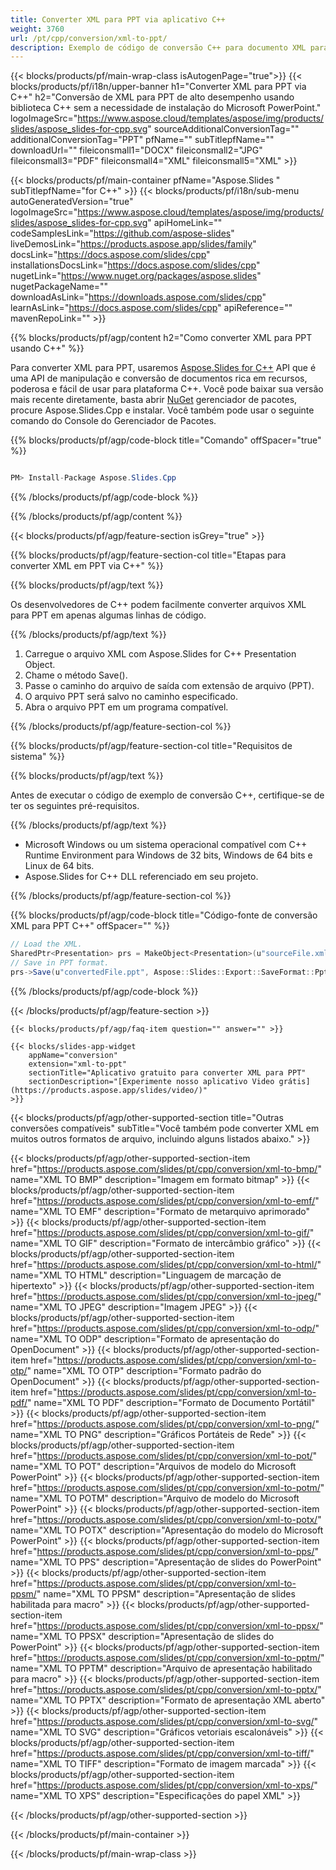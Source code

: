 ```yaml
---
title: Converter XML para PPT via aplicativo C++
weight: 3760
url: /pt/cpp/conversion/xml-to-ppt/ 
description: Exemplo de código de conversão C++ para documento XML para formato PPT. Use o código de exemplo para conversão de lote de XML para PPT em qualquer aplicativo C++.
---
```


{{< blocks/products/pf/main-wrap-class isAutogenPage="true">}}
{{< blocks/products/pf/i18n/upper-banner h1="Converter XML para PPT via C++" h2="Conversão de XML para PPT de alto desempenho usando biblioteca C++ sem a necessidade de instalação do Microsoft PowerPoint." logoImageSrc="https://www.aspose.cloud/templates/aspose/img/products/slides/aspose_slides-for-cpp.svg" sourceAdditionalConversionTag="" additionalConversionTag="PPT" pfName="" subTitlepfName="" downloadUrl="" fileiconsmall1="DOCX" fileiconsmall2="JPG" fileiconsmall3="PDF" fileiconsmall4="XML" fileiconsmall5="XML" >}}

{{< blocks/products/pf/main-container pfName="Aspose.Slides " subTitlepfName="for C++" >}}
{{< blocks/products/pf/i18n/sub-menu autoGeneratedVersion="true" logoImageSrc="https://www.aspose.cloud/templates/aspose/img/products/slides/aspose_slides-for-cpp.svg" apiHomeLink="" codeSamplesLink="https://github.com/aspose-slides" liveDemosLink="https://products.aspose.app/slides/family" docsLink="https://docs.aspose.com/slides/cpp" installationsDocsLink="https://docs.aspose.com/slides/cpp" nugetLink="https://www.nuget.org/packages/aspose.slides" nugetPackageName="" downloadAsLink="https://downloads.aspose.com/slides/cpp" learnAsLink="https://docs.aspose.com/slides/cpp" apiReference="" mavenRepoLink="" >}}

{{% blocks/products/pf/agp/content h2="Como converter XML para PPT usando C++" %}}

 Para converter XML para PPT, usaremos
 [Aspose.Slides for C++](https://products.aspose.com/slides/pt/cpp)
 API que é uma API de manipulação e conversão de documentos rica em recursos, poderosa e fácil de usar para plataforma C++. Você pode baixar sua versão mais recente diretamente, basta abrir
 [NuGet](https://www.nuget.org/packages/aspose.slides)
 gerenciador de pacotes, procure
 Aspose.Slides.Cpp
 e instalar. Você também pode usar o seguinte comando do Console do Gerenciador de Pacotes.

{{% blocks/products/pf/agp/code-block title="Comando" offSpacer="true" %}}

```cs

PM> Install-Package Aspose.Slides.Cpp

```

{{% /blocks/products/pf/agp/code-block %}}

{{% /blocks/products/pf/agp/content %}}

{{< blocks/products/pf/agp/feature-section isGrey="true" >}}

{{% blocks/products/pf/agp/feature-section-col title="Etapas para converter XML em PPT via C++" %}}

{{% blocks/products/pf/agp/text %}}

 Os desenvolvedores de C++ podem facilmente converter arquivos XML para PPT em apenas algumas linhas de código.

{{% /blocks/products/pf/agp/text %}}

1. Carregue o arquivo XML com Aspose.Slides for C++ Presentation Object.
1. Chame o método Save().
1. Passe o caminho do arquivo de saída com extensão de arquivo (PPT).
1. O arquivo PPT será salvo no caminho especificado.
1. Abra o arquivo PPT em um programa compatível.

{{% /blocks/products/pf/agp/feature-section-col %}}

{{% blocks/products/pf/agp/feature-section-col title="Requisitos de sistema" %}}

{{% blocks/products/pf/agp/text %}}

 Antes de executar o código de exemplo de conversão C++, certifique-se de ter os seguintes pré-requisitos.

{{% /blocks/products/pf/agp/text %}}

- Microsoft Windows ou um sistema operacional compatível com C++ Runtime Environment para Windows de 32 bits, Windows de 64 bits e Linux de 64 bits.
- Aspose.Slides for C++ DLL referenciado em seu projeto.

{{% /blocks/products/pf/agp/feature-section-col %}}

{{% blocks/products/pf/agp/code-block title="Código-fonte de conversão XML para PPT C++" offSpacer="" %}}

```cs
// Load the XML.
SharedPtr<Presentation> prs = MakeObject<Presentation>(u"sourceFile.xml");
// Save in PPT format.
prs->Save(u"convertedFile.ppt", Aspose::Slides::Export::SaveFormat::Ppt);

```

{{% /blocks/products/pf/agp/code-block %}}

{{< /blocks/products/pf/agp/feature-section >}}

    {{< blocks/products/pf/agp/faq-item question="" answer="" >}}
 

<!-- aboutfile Starts -->

<!-- aboutfile Ends -->

    {{< blocks/slides-app-widget 
        appName="conversion"
        extension="xml-to-ppt"
        sectionTitle="Aplicativo gratuito para converter XML para PPT" 
        sectionDescription="[Experimente nosso aplicativo Video grátis](https://products.aspose.app/slides/video/)" 
    >}}
    
{{< blocks/products/pf/agp/other-supported-section title="Outras conversões compatíveis" subTitle="Você também pode converter XML em muitos outros formatos de arquivo, incluindo alguns listados abaixo." >}}

{{< blocks/products/pf/agp/other-supported-section-item href="https://products.aspose.com/slides/pt/cpp/conversion/xml-to-bmp/" name="XML TO BMP" description="Imagem em formato bitmap" >}}
{{< blocks/products/pf/agp/other-supported-section-item href="https://products.aspose.com/slides/pt/cpp/conversion/xml-to-emf/" name="XML TO EMF" description="Formato de metarquivo aprimorado" >}}
{{< blocks/products/pf/agp/other-supported-section-item href="https://products.aspose.com/slides/pt/cpp/conversion/xml-to-gif/" name="XML TO GIF" description="Formato de intercâmbio gráfico" >}}
{{< blocks/products/pf/agp/other-supported-section-item href="https://products.aspose.com/slides/pt/cpp/conversion/xml-to-html/" name="XML TO HTML" description="Linguagem de marcação de hipertexto" >}}
{{< blocks/products/pf/agp/other-supported-section-item href="https://products.aspose.com/slides/pt/cpp/conversion/xml-to-jpeg/" name="XML TO JPEG" description="Imagem JPEG" >}}
{{< blocks/products/pf/agp/other-supported-section-item href="https://products.aspose.com/slides/pt/cpp/conversion/xml-to-odp/" name="XML TO ODP" description="Formato de apresentação do OpenDocument" >}}
{{< blocks/products/pf/agp/other-supported-section-item href="https://products.aspose.com/slides/pt/cpp/conversion/xml-to-otp/" name="XML TO OTP" description="Formato padrão do OpenDocument" >}}
{{< blocks/products/pf/agp/other-supported-section-item href="https://products.aspose.com/slides/pt/cpp/conversion/xml-to-pdf/" name="XML TO PDF" description="Formato de Documento Portátil" >}}
{{< blocks/products/pf/agp/other-supported-section-item href="https://products.aspose.com/slides/pt/cpp/conversion/xml-to-png/" name="XML TO PNG" description="Gráficos Portáteis de Rede" >}}
{{< blocks/products/pf/agp/other-supported-section-item href="https://products.aspose.com/slides/pt/cpp/conversion/xml-to-pot/" name="XML TO POT" description="Arquivos de modelo do Microsoft PowerPoint" >}}
{{< blocks/products/pf/agp/other-supported-section-item href="https://products.aspose.com/slides/pt/cpp/conversion/xml-to-potm/" name="XML TO POTM" description="Arquivo de modelo do Microsoft PowerPoint" >}}
{{< blocks/products/pf/agp/other-supported-section-item href="https://products.aspose.com/slides/pt/cpp/conversion/xml-to-potx/" name="XML TO POTX" description="Apresentação do modelo do Microsoft PowerPoint" >}}
{{< blocks/products/pf/agp/other-supported-section-item href="https://products.aspose.com/slides/pt/cpp/conversion/xml-to-pps/" name="XML TO PPS" description="Apresentação de slides do PowerPoint" >}}
{{< blocks/products/pf/agp/other-supported-section-item href="https://products.aspose.com/slides/pt/cpp/conversion/xml-to-ppsm/" name="XML TO PPSM" description="Apresentação de slides habilitada para macro" >}}
{{< blocks/products/pf/agp/other-supported-section-item href="https://products.aspose.com/slides/pt/cpp/conversion/xml-to-ppsx/" name="XML TO PPSX" description="Apresentação de slides do PowerPoint" >}}
{{< blocks/products/pf/agp/other-supported-section-item href="https://products.aspose.com/slides/pt/cpp/conversion/xml-to-pptm/" name="XML TO PPTM" description="Arquivo de apresentação habilitado para macro" >}}
{{< blocks/products/pf/agp/other-supported-section-item href="https://products.aspose.com/slides/pt/cpp/conversion/xml-to-pptx/" name="XML TO PPTX" description="Formato de apresentação XML aberto" >}}
{{< blocks/products/pf/agp/other-supported-section-item href="https://products.aspose.com/slides/pt/cpp/conversion/xml-to-svg/" name="XML TO SVG" description="Gráficos vetoriais escalonáveis" >}}
{{< blocks/products/pf/agp/other-supported-section-item href="https://products.aspose.com/slides/pt/cpp/conversion/xml-to-tiff/" name="XML TO TIFF" description="Formato de imagem marcada" >}}
{{< blocks/products/pf/agp/other-supported-section-item href="https://products.aspose.com/slides/pt/cpp/conversion/xml-to-xps/" name="XML TO XPS" description="Especificações do papel XML" >}}

{{< /blocks/products/pf/agp/other-supported-section >}}

{{< /blocks/products/pf/main-container >}}
    
{{< /blocks/products/pf/main-wrap-class >}}
